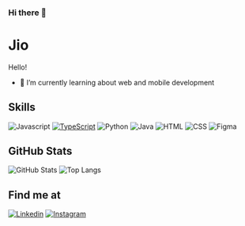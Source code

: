 ### Hi there 👋

# Jio

Hello!

- 🌱 I’m currently learning about web and mobile development 

## Skills
![Javascript](https://img.shields.io/badge/JavaScript-F7DF1E?style=for-the-badge&logo=javascript&logoColor=black)
[![TypeScript](https://badges.frapsoft.com/typescript/code/typescript-125x28.png?v=101)](https://github.com/ellerbrock/typescript-badges/)
![Python](https://img.shields.io/badge/Python-3776AB?style=for-the-badge&logo=python&logoColor=white)
![Java](https://img.shields.io/badge/Java-ED8B00?style=for-the-badge&logo=openjdk&logoColor=white)
![HTML](https://img.shields.io/badge/HTML5-E34F26?style=for-the-badge&logo=html5&logoColor=white)
![CSS](https://img.shields.io/badge/CSS3-1572B6?style=for-the-badge&logo=css3&logoColor=white)
![Figma](https://img.shields.io/badge/Figma-F24E1E?style=for-the-badge&logo=figma&logoColor=white)

## GitHub Stats
![GitHub Stats](https://github-readme-stats.vercel.app/api?username=jiotajoia&theme=transparent&bg_color=000&border_color=30A3DC&show_icons=true&icon_color=30A3DC&title_color=E94D5F&text_color=FFF) 
![Top Langs](https://github-readme-stats-git-masterrstaa-rickstaa.vercel.app/api/top-langs/?username=jiotajoia&layout=compact&bg_color=000&border_color=30A3DC&title_color=E94D5F&text_color=FFF) 

<!--[![GitHub Streak](https://streak-stats.demolab.com/?user=jiotajoia&theme=bear&background=000&border=30A3DC&dates=FFF)](https://git.io/streak-stats)-->


## Find me at

[![Linkedin](https://img.shields.io/badge/Linkedin-000?style=for-the-badge&logo=Linkedin&logoColor)](https://www.linkedin.com/in/agiovannalima/) [![Instagram](https://img.shields.io/badge/Instagram-000?style=for-the-badge&logo=instagram&logoColor)](https://www.instagram.com/gig.lis?utm_source=ig_web_button_share_sheet&igsh=OGQ5ZDc2ODk2ZA==)


<!--
**jiotajoia/jiotajoia** is a ✨ _special_ ✨ repository because its `README.md` (this file) appears on your GitHub profile.

Here are some ideas to get you started:

- 🔭 I’m currently working on ...
- 🌱 I’m currently learning ...
- 👯 I’m looking to collaborate on ...
- 🤔 I’m looking for help with ...
- 💬 Ask me about ...
- 📫 How to reach me: ...
- 😄 Pronouns: ...
- ⚡ Fun fact: ...
-->
